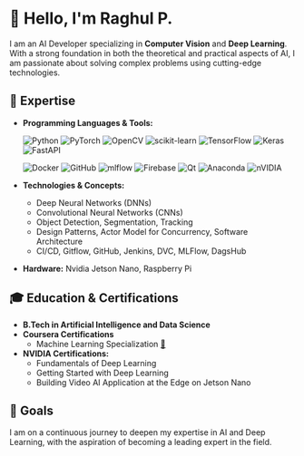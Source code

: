 # 👋 Hello, I'm Raghul P.

I am an AI Developer specializing in **Computer Vision** and **Deep Learning**. With a strong foundation in both the theoretical and practical aspects of AI, I am passionate about solving complex problems using cutting-edge technologies.

## 🧠 Expertise
- **Programming Languages & Tools:**
  
  ![Python](https://img.shields.io/badge/python-3670A0?style=for-the-badge&logo=python&logoColor=ffdd54) ![PyTorch](https://img.shields.io/badge/PyTorch-%23EE4C2C.svg?style=for-the-badge&logo=PyTorch&logoColor=white) ![OpenCV](https://img.shields.io/badge/opencv-%23white.svg?style=for-the-badge&logo=opencv&logoColor=white) ![scikit-learn](https://img.shields.io/badge/scikit--learn-%23F7931E.svg?style=for-the-badge&logo=scikit-learn&logoColor=white) ![TensorFlow](https://img.shields.io/badge/TensorFlow-%23FF6F00.svg?style=for-the-badge&logo=TensorFlow&logoColor=white) ![Keras](https://img.shields.io/badge/Keras-%23D00000.svg?style=for-the-badge&logo=Keras&logoColor=white) ![FastAPI](https://img.shields.io/badge/FastAPI-005571?style=for-the-badge&logo=fastapi)

  ![Docker](https://img.shields.io/badge/docker-%230db7ed.svg?style=for-the-badge&logo=docker&logoColor=white) ![GitHub](https://img.shields.io/badge/github-%23121011.svg?style=for-the-badge&logo=github&logoColor=white) ![mlflow](https://img.shields.io/badge/mlflow-%23d9ead3.svg?style=for-the-badge&logo=numpy&logoColor=blue) ![Firebase](https://img.shields.io/badge/firebase-%23039BE5.svg?style=for-the-badge&logo=firebase) ![Qt](https://img.shields.io/badge/Qt-%23217346.svg?style=for-the-badge&logo=Qt&logoColor=white) ![Anaconda](https://img.shields.io/badge/Anaconda-%2344A833.svg?style=for-the-badge&logo=anaconda&logoColor=white) ![nVIDIA](https://img.shields.io/badge/cuda-000000.svg?style=for-the-badge&logo=nVIDIA&logoColor=green)

  
- **Technologies & Concepts:**
  - Deep Neural Networks (DNNs)
  - Convolutional Neural Networks (CNNs)
  - Object Detection, Segmentation, Tracking
  - Design Patterns, Actor Model for Concurrency, Software Architecture
  - CI/CD, Gitflow, GitHub, Jenkins, DVC, MLFlow, DagsHub
- **Hardware:** Nvidia Jetson Nano, Raspberry Pi

## 🎓 Education & Certifications
- **B.Tech in Artificial Intelligence and Data Science**
- **Coursera Certifications**
    - Machine Learning Specialization [📑](https://coursera.org/share/07644adb9ed27815c8545c1ac7f7fb36)
- **NVIDIA Certifications:**
    - Fundamentals of Deep Learning 
    - Getting Started with Deep Learning
    - Building Video AI Application at the Edge on Jetson Nano

## 🚀 Goals
I am on a continuous journey to deepen my expertise in AI and Deep Learning, with the aspiration of becoming a leading expert in the field.


